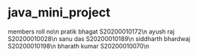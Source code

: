 # java_mini_project

members              roll no\n
pratik bhagat        S20200010172\n
ayush raj            S20200010028\n
sanu das             S20200010189\n
siddharth bhardwaj   S20200010198\n
bharath kumar        S20200010070\n
